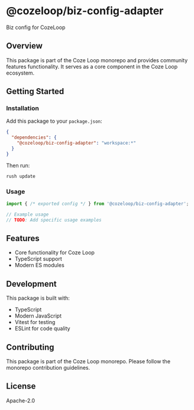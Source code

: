 # @cozeloop/biz-config-adapter

Biz config for CozeLoop

## Overview

This package is part of the Coze Loop monorepo and provides community features functionality. It serves as a core component in the Coze Loop ecosystem.

## Getting Started

### Installation

Add this package to your `package.json`:

```json
{
  "dependencies": {
    "@cozeloop/biz-config-adapter": "workspace:*"
  }
}
```

Then run:

```bash
rush update
```

### Usage

```typescript
import { /* exported config */ } from '@cozeloop/biz-config-adapter';

// Example usage
// TODO: Add specific usage examples
```

## Features

- Core functionality for Coze Loop
- TypeScript support
- Modern ES modules

## Development

This package is built with:

- TypeScript
- Modern JavaScript
- Vitest for testing
- ESLint for code quality

## Contributing

This package is part of the Coze Loop monorepo. Please follow the monorepo contribution guidelines.

## License

Apache-2.0
